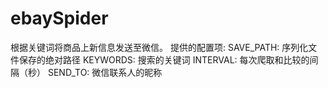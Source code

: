 # ebaySpider
根据关键词将商品上新信息发送至微信。
提供的配置项:
SAVE_PATH: 序列化文件保存的绝对路径
KEYWORDS: 搜索的关键词
INTERVAL: 每次爬取和比较的间隔（秒）
SEND_TO: 微信联系人的昵称
